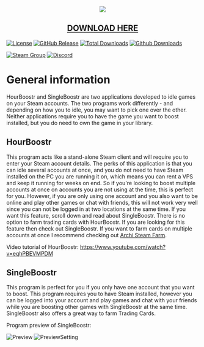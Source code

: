 <p align="center">
  <img src="http://i.imgur.com/MJN4zty.png"/>
  <h2 align="center"><a href="https://github.com/Ni1kko/HourBoostr/releases">DOWNLOAD HERE</a></h2>
</p>

[![License](https://img.shields.io/github/license/Ni1kko/HourBoostr.svg?label=License&maxAge=86400)](./LICENSE)
[![GitHub Release](https://img.shields.io/github/release/Ni1kko/HourBoostr.svg?label=Latest&maxAge=60)](https://github.com/Ezzpify/HourBoostr/releases/latest)
[![Total Downloads](https://img.shields.io/badge/Total%20Downloads-84k-brightgreen.svg)](https://github.com/Ni1kko/HourBoostr/releases/latest)
[![Github Downloads](https://img.shields.io/github/downloads/Ni1kko/HourBoostr/latest/total.svg?label=Downloads%20for%20latest&maxAge=60)](https://github.com/Ni1kko/HourBoostr/releases/latest)

[![Steam Group](https://img.shields.io/badge/Steam-group-yellowgreen.svg)](https://steamcommunity.com/groups/FALL0X)
[![Discord](https://img.shields.io/badge/Discord-join-yellowgreen.svg)](https://discord.gg/W3qgHqNhax)

# General information

HourBoostr and SingleBoostr are two applications developed to idle games on your Steam accounts. The two programs work differently - and depending on how you to idle, you may want to pick one over the other. Neither applications require you to have the game you want to boost installed, but you do need to own the game in your library.

## HourBoostr

This program acts like a stand-alone Steam client and will require you to enter your Steam account details. The perks of this application is that you can idle several accounts at once, and you do not need to have Steam installed on the PC you are running it on, which means you can rent a VPS and keep it running for weeks on end. So if you're looking to boost multiple accounts at once on accounts you are not using at the time, this is perfect for you. However, if you are only using one account and you also want to be online and play other games or chat with friends, this will not work very well since you can not be logged in at two locations at the same time. If you want this feature, scroll down and read about SingleBoostr. There is no option to farm trading cards with HourBoostr. If you are looking for this feature then check out SingleBoostr. If you want to farm cards on multiple accounts at once I recommend checking out [Archi Steam Farm](https://github.com/JustArchi/ArchiSteamFarm).

Video tutorial of HourBoostr: https://www.youtube.com/watch?v=eqhPBEVMPDM

## SingleBoostr

This program is perfect for you if you only have one account that you want to boost. This program requires you to have Steam installed, however you can be logged into your account and play games and chat with your friends while you are boosting other games with SingleBoostr at the same time. SingleBoostr also offers a great way to farm Trading Cards.

Program preview of SingleBoostr: 

![Preview](https://i.imgur.com/MomRdqQ.png)
![PreviewSetting](https://i.imgur.com/mPLkzB3.png)